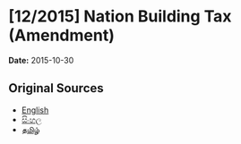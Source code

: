 # [12/2015] Nation Building Tax (Amendment)

**Date:** 2015-10-30

## Original Sources

- [English](https://documents.gov.lk/view/acts/2015/10/12-2015_E.pdf)
- [සිංහල](https://documents.gov.lk/view/acts/2015/10/12-2015_S.pdf)
- [தமிழ்](https://documents.gov.lk/view/acts/2015/10/12-2015_T.pdf)
